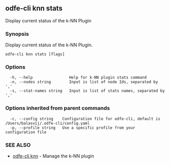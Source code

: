 ## odfe-cli knn stats

Display current status of the k-NN Plugin

### Synopsis

Display current status of the k-NN Plugin.

```
odfe-cli knn stats [flags]
```

### Options

```
  -h, --help                Help for k-NN plugin stats command
  -n, --nodes string        Input is list of node Ids, separated by ','
  -s, --stat-names string   Input is list of stats names, separated by ','
```

### Options inherited from parent commands

```
  -c, --config string    Configuration file for odfe-cli, default is /Users/balasvij/.odfe-cli/config.yaml
  -p, --profile string   Use a specific profile from your configuration file
```

### SEE ALSO

* [odfe-cli knn](odfe-cli_knn.md)	 - Manage the k-NN plugin

